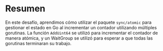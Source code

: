 # Resumen

En este desafío, aprendimos cómo utilizar el paquete `sync/atomic` para gestionar el estado en Go al incrementar un contador utilizando múltiples gorutinas. La función `AddUint64` se utilizó para incrementar el contador de manera atómica, y un WaitGroup se utilizó para esperar a que todas las gorutinas terminaran su trabajo.
